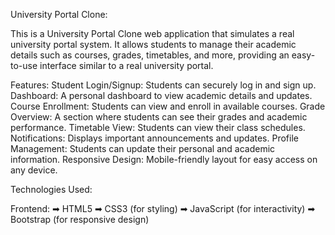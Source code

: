 University Portal Clone:

This is a University Portal Clone web application that simulates a real university portal system. It allows students to manage their academic details such as courses, grades, timetables, and more, providing an easy-to-use interface similar to a real university portal.

Features:
Student Login/Signup: Students can securely log in and sign up.
Dashboard: A personal dashboard to view academic details and updates.
Course Enrollment: Students can view and enroll in available courses.
Grade Overview: A section where students can see their grades and academic performance.
Timetable View: Students can view their class schedules.
Notifications: Displays important announcements and updates.
Profile Management: Students can update their personal and academic information.
Responsive Design: Mobile-friendly layout for easy access on any device.

Technologies Used:

Frontend:
➡ HTML5
➡ CSS3 (for styling)
➡ JavaScript (for interactivity)
➡ Bootstrap (for responsive design) 
